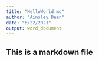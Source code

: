 ```yaml
---
title: "HelloWorld.md"
author: "Ainsley Dean"
date: "6/22/2021"
output: word_document
---
```


## This is a markdown file



